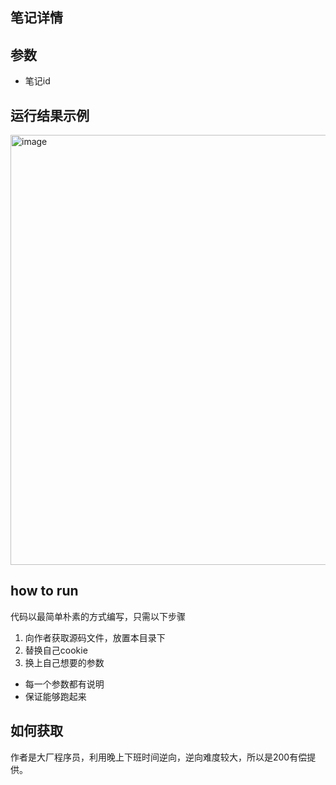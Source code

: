 ## 笔记详情

## 参数
- 笔记id

## 运行结果示例
<img width="688" alt="image" src="https://github.com/wang-zhiyang/xhscrawl/assets/55040284/0dae4465-950c-445d-ab5b-a27796c00d1a">

## how to run
代码以最简单朴素的方式编写，只需以下步骤
1. 向作者获取源码文件，放置本目录下
2. 替换自己cookie
3. 换上自己想要的参数

- 每一个参数都有说明
- 保证能够跑起来

## 如何获取
作者是大厂程序员，利用晚上下班时间逆向，逆向难度较大，所以是200有偿提供。
